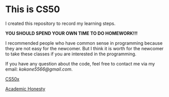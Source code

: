 # This is CS50
I created this repository to record my learning steps.

**YOU SHOULD SPEND YOUR OWN TIME TO DO HOMEWORK!!!**

I recommended people who have common sense in programming because they are not easy for the newcomer. But I think it is worth for the newcomer to take these classes if you are interested in the programming.

If you have any question about the code, feel free to contact me via my email: _kokone5566@gmail.com_.

[CS50x](https://cs50.harvard.edu/x/2020/)

[Academic Honesty](https://cs50.harvard.edu/x/2020/syllabus/#academic-honesty)
